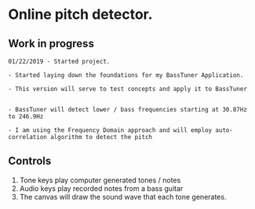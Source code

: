 # Online pitch detector.

## Work in progress
```
01/22/2019 - Started project.

- Started laying down the foundations for my BassTuner Application.

- This version will serve to test concepts and apply it to BassTuner


- BassTuner will detect lower / bass frequencies starting at 30.87Hz to 246.9Hz

- I am using the Frequency Domain approach and will employ auto-correlation algorithm to detect the pitch

```
## Controls

1. Tone keys play computer generated tones / notes
2. Audio keys play recorded notes from a bass guitar
3. The canvas will draw the sound wave that each tone generates.

